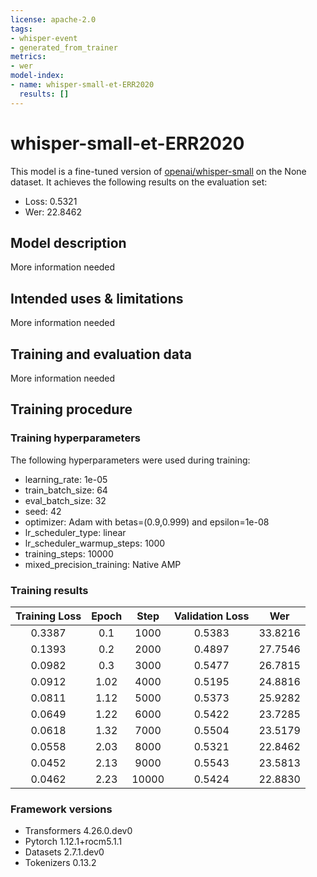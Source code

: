 ```yaml
---
license: apache-2.0
tags:
- whisper-event
- generated_from_trainer
metrics:
- wer
model-index:
- name: whisper-small-et-ERR2020
  results: []
---
```


<!-- This model card has been generated automatically according to the information the Trainer had access to. You
should probably proofread and complete it, then remove this comment. -->

# whisper-small-et-ERR2020

This model is a fine-tuned version of [openai/whisper-small](https://huggingface.co/openai/whisper-small) on the None dataset.
It achieves the following results on the evaluation set:
- Loss: 0.5321
- Wer: 22.8462

## Model description

More information needed

## Intended uses & limitations

More information needed

## Training and evaluation data

More information needed

## Training procedure

### Training hyperparameters

The following hyperparameters were used during training:
- learning_rate: 1e-05
- train_batch_size: 64
- eval_batch_size: 32
- seed: 42
- optimizer: Adam with betas=(0.9,0.999) and epsilon=1e-08
- lr_scheduler_type: linear
- lr_scheduler_warmup_steps: 1000
- training_steps: 10000
- mixed_precision_training: Native AMP

### Training results

| Training Loss | Epoch | Step  | Validation Loss | Wer     |
|:-------------:|:-----:|:-----:|:---------------:|:-------:|
| 0.3387        | 0.1   | 1000  | 0.5383          | 33.8216 |
| 0.1393        | 0.2   | 2000  | 0.4897          | 27.7546 |
| 0.0982        | 0.3   | 3000  | 0.5477          | 26.7815 |
| 0.0912        | 1.02  | 4000  | 0.5195          | 24.8816 |
| 0.0811        | 1.12  | 5000  | 0.5373          | 25.9282 |
| 0.0649        | 1.22  | 6000  | 0.5422          | 23.7285 |
| 0.0618        | 1.32  | 7000  | 0.5504          | 23.5179 |
| 0.0558        | 2.03  | 8000  | 0.5321          | 22.8462 |
| 0.0452        | 2.13  | 9000  | 0.5543          | 23.5813 |
| 0.0462        | 2.23  | 10000 | 0.5424          | 22.8830 |


### Framework versions

- Transformers 4.26.0.dev0
- Pytorch 1.12.1+rocm5.1.1
- Datasets 2.7.1.dev0
- Tokenizers 0.13.2
